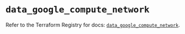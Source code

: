 # `data_google_compute_network`

Refer to the Terraform Registry for docs: [`data_google_compute_network`](https://registry.terraform.io/providers/hashicorp/google/5.39.1/docs/data-sources/compute_network).

